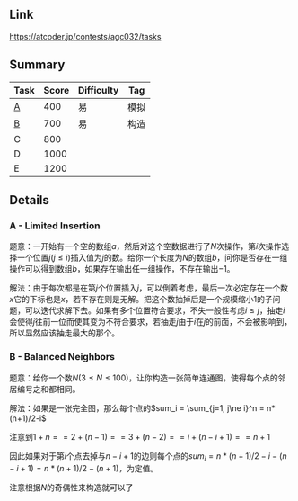 ## Link

https://atcoder.jp/contests/agc032/tasks

## Summary

| Task               | Score | Difficulty | Tag  |
| ------------------ | ----- | ---------- | ---- |
| <a href="#A">A</a> | 400   | 易         | 模拟 |
| <a href="#B">B</a> | 700   | 易         | 构造 |
| C                  | 800   |            |      |
| D                  | 1000  |            |      |
| E                  | 1200  |            |      |

## Details

### <a name="A">A  - Limited Insertion</a>

题意：一开始有一个空的数组$a$，然后对这个空数据进行了$N$次操作，第$i$次操作选择一个位置$j(j \leq i)$插入值为$j$的数。给你一个长度为$N$的数组$b$，问你是否存在一组操作可以得到数组$b$，如果存在输出任一组操作，不存在输出$-1$。

解法：由于每次都是在第$j$个位置插入$j$，可以倒着考虑，最后一次必定存在一个数$x$它的下标也是$x$，若不存在则是无解。把这个数抽掉后是一个规模缩小1的子问题，可以迭代求解下去。如果有多个位置符合要求，不失一般性考虑$i \leq j$，抽走$i$会使得$j$往前一位而使其变为不符合要求，若抽走$j$由于$i$在$j$的前面，不会被影响到，所以显然应该抽走最大的那个。

### <a name="B"> B -  Balanced Neighbors  </a>

题意：给你一个数$N (3 \leq N \leq 100)$，让你构造一张简单连通图，使得每个点的邻居编号之和都相同。

解法：如果是一张完全图，那么每个点的$sum_i = \sum_{j=1, j\ne i}^n = n*(n+1)/2-i$

注意到$1 + n == 2 + (n - 1) == 3 + (n - 2) == i + (n - i + 1) == n + 1$

因此如果对于第$i$个点去掉与$n - i + 1$的边则每个点的$sum_i=n*(n+1)/2-i-(n - i + 1) = n*(n+1)/2-(n + 1)$，为定值。

注意根据$N$的奇偶性来构造就可以了

